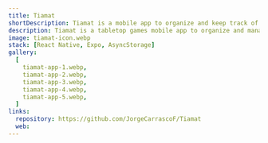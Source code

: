 ```yaml
---
title: Tiamat
shortDescription: Tiamat is a mobile app to organize and keep track of your boardgames. It also counts with basic tools to manage your games.
description: Tiamat is a tabletop games mobile app to organize and manage your boardgames. It contains a description of each of the games, as well as the min and max playes and the owner (in case you use it with friends!). It also counts with basic tools to manage your games, as a dice roller, a team divider, points counters and first turn decider.
image: tiamat-icon.webp
stack: [React Native, Expo, AsyncStorage]
gallery:
  [
    tiamat-app-1.webp,
    tiamat-app-2.webp,
    tiamat-app-3.webp,
    tiamat-app-4.webp,
    tiamat-app-5.webp,
  ]
links:
  repository: https://github.com/JorgeCarrascoF/Tiamat
  web:
---
```

